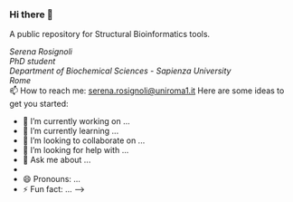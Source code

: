 ### Hi there 👋

A public repository for Structural Bioinformatics tools.

*Serena Rosignoli <br />
PhD student <br />
Department of Biochemical Sciences - Sapienza University <br />
Rome <br />*
📫 How to reach me: serena.rosignoli@uniroma1.it
Here are some ideas to get you started:

- 🔭 I’m currently working on ...
- 🌱 I’m currently learning ...
- 👯 I’m looking to collaborate on ...
- 🤔 I’m looking for help with ...
- 💬 Ask me about ...
- 
- 😄 Pronouns: ...
- ⚡ Fun fact: ...
-->
